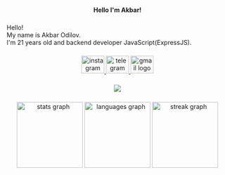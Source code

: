 <h4 align="center">Hello I'm Akbar!</h4>

###

<p align="left">Hello!<br> My name is Akbar Odilov. <br>I'm 21 years old and backend developer JavaScript(ExpressJS).</p>

###

<div align="center">
  <a href="https://www.instagram.com/odilov.off/" target="_blank">
    <img src="https://raw.githubusercontent.com/maurodesouza/profile-readme-generator/master/src/assets/icons/social/instagram/default.svg" width="52" height="40" alt="instagram logo"  />
  </a>
  <a href="https://t.me/akbar_odlv" target="_blank">
    <img src="https://raw.githubusercontent.com/maurodesouza/profile-readme-generator/master/src/assets/icons/social/telegram/default.svg" width="52" height="40" alt="telegram logo"  />
  </a>
  <a href="mailto:akbarjonodilov03@gmail.com" target="_blank">
    <img src="https://raw.githubusercontent.com/maurodesouza/profile-readme-generator/master/src/assets/icons/social/gmail/default.svg" width="52" height="40" alt="gmail logo"  />
  </a>
</div>

###

<p align="center">
  <a href="https://skillicons.dev">
    <img src="https://skillicons.dev/icons?i=html,css,bootstrap,js,express,react,nodejs,mongodb" />
  </a>
</p>

###

<div align="center">
  <img src="https://github-readme-stats.vercel.app/api?username=odilov-a&hide_title=false&hide_rank=false&show_icons=true&include_all_commits=true&count_private=true&disable_animations=false&theme=dracula&locale=en&hide_border=false&order=1" height="150" alt="stats graph"  />
  <img src="https://github-readme-stats.vercel.app/api/top-langs?username=odilov-a&locale=en&hide_title=false&layout=compact&card_width=320&langs_count=5&theme=dracula&hide_border=false&order=2" height="150" alt="languages graph"  />
  <img src="https://streak-stats.demolab.com?user=odilov-a&locale=en&mode=daily&theme=dracula&hide_border=false&border_radius=5&order=3" height="150" alt="streak graph"  />
</div>

###
